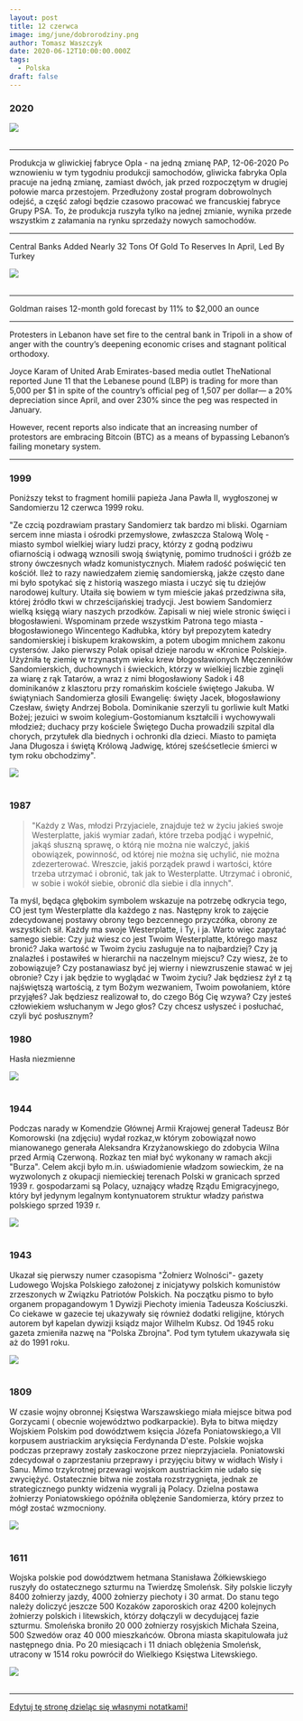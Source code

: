 ```yaml
---
layout: post
title: 12 czerwca
image: img/june/dobrorodziny.png
author: Tomasz Waszczyk
date: 2020-06-12T10:00:00.000Z
tags:
  - Polska
draft: false
---
```


### 2020

<img src="./img/june/teatr.jpeg"><br><br>

---

Produkcja w gliwickiej fabryce Opla - na jedną zmianę
PAP, 12-06-2020
Po wznowieniu w tym tygodniu produkcji samochodów, gliwicka fabryka Opla pracuje na jedną zmianę, zamiast dwóch, jak przed rozpoczętym w drugiej połowie marca przestojem. Przedłużony został program dobrowolnych odejść, a część załogi będzie czasowo pracować we francuskiej fabryce Grupy PSA.
To, że produkcja ruszyła tylko na jednej zmianie, wynika przede wszystkim z załamania na rynku sprzedaży nowych samochodów.

---

Central Banks Added Nearly 32 Tons Of Gold To Reserves In April, Led By Turkey

<img src="./img/june/gold.jpeg"><br><br>

---

Goldman raises 12-month gold forecast by 11% to $2,000 an ounce

---

Protesters in Lebanon have set fire to the central bank in Tripoli in a show of anger with the country’s deepening economic crises and stagnant political orthodoxy.

Joyce Karam of United Arab Emirates-based media outlet TheNational reported June 11 that the Lebanese pound (LBP) is trading for more than 5,000 per $1 in spite of the country’s official peg of 1,507 per dollar— a 20% depreciation since April, and over 230% since the peg was respected in January.

However, recent reports also indicate that an increasing number of protestors are embracing Bitcoin (BTC) as a means of bypassing Lebanon’s failing monetary system.

---

### 1999

Poniższy tekst to fragment homilii papieża Jana Pawła II, wygłoszonej w Sandomierzu 12 czerwca 1999 roku.

"Ze czcią pozdrawiam prastary Sandomierz tak bardzo mi bliski. Ogarniam sercem inne miasta i ośrodki przemysłowe, zwłaszcza Stalową Wolę - miasto symbol wielkiej wiary ludzi pracy, którzy z godną podziwu ofiarnością i odwagą wznosili swoją świątynię, pomimo trudności i gróźb ze strony ówczesnych władz komunistycznych. Miałem radość poświęcić ten kościół. Ileż to razy nawiedzałem ziemię sandomierską, jakże często dane mi było spotykać się z historią waszego miasta i uczyć się tu dziejów narodowej kultury. Utaiła się bowiem w tym mieście jakaś przedziwna siła, której źródło tkwi w chrześcijańskiej tradycji. Jest bowiem Sandomierz wielką księgą wiary naszych przodków. Zapisali w niej wiele stronic święci i błogosławieni. Wspominam przede wszystkim Patrona tego miasta - błogosławionego Wincentego Kadłubka, który był prepozytem katedry sandomierskiej i biskupem krakowskim, a potem ubogim mnichem zakonu cystersów. Jako pierwszy Polak opisał dzieje narodu w «Kronice Polskiej». Użyźniła tę ziemię w trzynastym wieku krew błogosławionych Męczenników Sandomierskich, duchownych i świeckich, którzy w wielkiej liczbie zginęli za wiarę z rąk Tatarów, a wraz z nimi błogosławiony Sadok i 48 dominikanów z klasztoru przy romańskim kościele świętego Jakuba. W świątyniach Sandomierza głosili Ewangelię: święty Jacek, błogosławiony Czesław, święty Andrzej Bobola. Dominikanie szerzyli tu gorliwie kult Matki Bożej; jezuici w swoim kolegium-Gostomianum kształcili i wychowywali młodzież; duchacy przy kościele Świętego Ducha prowadzili szpital dla chorych, przytułek dla biednych i ochronki dla dzieci. Miasto to pamięta Jana Długosza i świętą Królową Jadwigę, której sześćsetlecie śmierci w tym roku obchodzimy".

<img src="./img/june/jp22.jpg"><br><br>

### 1987

> "Każdy z Was, młodzi Przyjaciele, znajduje też w życiu jakieś swoje Westerplatte, jakiś wymiar zadań, które trzeba podjąć i wypełnić, jakąś słuszną sprawę, o którą nie można nie walczyć, jakiś obowiązek, powinność, od której nie można się uchylić, nie można zdezerterować. Wreszcie, jakiś porządek prawd i wartości, które trzeba utrzymać i obronić, tak jak to Westerplatte. Utrzymać i obronić, w sobie i wokół siebie, obronić dla siebie i dla innych".

Ta myśl, będąca głębokim symbolem wskazuje na potrzebę odkrycia tego, CO jest tym Westerplatte dla każdego z nas. Następny krok to zajęcie zdecydowanej postawy obrony tego bezcennego przyczółka, obrony ze wszystkich sił.
Każdy ma swoje Westerplatte, i Ty, i ja. Warto więc zapytać samego siebie: Czy już wiesz co jest Twoim Westerplatte, którego masz bronić? Jaka wartość w Twoim życiu zasługuje na to najbardziej? Czy ją znalazłeś i postawiłeś w hierarchii na naczelnym miejscu? Czy wiesz, że to zobowiązuje? Czy postanawiasz być jej wierny i niewzruszenie stawać w jej obronie? Czy i jak będzie to wyglądać w Twoim życiu? Jak będziesz żył z tą najświętszą wartością, z tym Bożym wezwaniem, Twoim powołaniem, które przyjąłeś? Jak będziesz realizował to, do czego Bóg Cię wzywa? Czy jesteś człowiekiem wsłuchanym w Jego głos? Czy chcesz usłyszeć i posłuchać, czyli być posłusznym?

### 1980

Hasła niezmienne

<img src="./img/june/dobrorodziny.png"><br><br>

### 1944

Podczas narady w Komendzie Głównej Armii Krajowej generał Tadeusz Bór Komorowski (na zdjęciu) wydał rozkaz,w którym zobowiązał nowo mianowanego generała Aleksandra Krzyżanowskiego do zdobycia Wilna przed Armią Czerwoną.
Rozkaz ten miał być wykonany w ramach akcji "Burza".
Celem akcji było m.in. uświadomienie
władzom sowieckim, że na wyzwolonych z okupacji niemieckiej terenach Polski w
granicach sprzed 1939 r. gospodarzami
są Polacy, uznający władzę Rządu
Emigracyjnego, który był jedynym
legalnym kontynuatorem struktur władzy
państwa polskiego sprzed 1939 r.

<img src="./img/june/borkomorowski.jpg"><br><br>

### 1943

Ukazał się pierwszy numer czasopisma "Żołnierz Wolności"- gazety Ludowego Wojska Polskiego założonej z inicjatywy polskich komunistów zrzeszonych w Związku Patriotów Polskich. Na początku pismo to było organem propagandowym 1 Dywizji Piechoty imienia Tadeusza Kościuszki. Co ciekawe w gazecie tej ukazywały się również dodatki religijne, których autorem był kapelan dywizji ksiądz major Wilhelm Kubsz.
Od 1945 roku gazeta zmieniła nazwę na "Polska Zbrojna". Pod tym tytułem ukazywała się aż do 1991 roku.

<img src="./img/june/zolnierzwolnosci.jpg"><br><br>

### 1809

W czasie wojny obronnej Księstwa Warszawskiego miała miejsce bitwa pod Gorzycami ( obecnie województwo podkarpackie).
Była to bitwa między Wojskiem Polskim pod dowództwem księcia Józefa Poniatowskiego,a VII korpusem austriackim aryksięcia Ferdynanda D'este.
Polskie wojska podczas przeprawy zostały zaskoczone przez nieprzyjaciela. Poniatowski zdecydował o zaprzestaniu przeprawy i przyjęciu bitwy w widłach Wisły i Sanu. Mimo trzykrotnej przewagi wojskom austriackim nie udało się zwyciężyć. Ostatecznie bitwa nie
została rozstrzygnięta, jednak ze
strategicznego punkty widzenia wygrali ją Polacy. Dzielna postawa żołnierzy
Poniatowskiego opóźniła oblężenie
Sandomierza, który przez to mógł zostać
wzmocniony.

<img src="./img/june/gorzyce.jpg"><br><br>

### 1611

Wojska polskie pod dowództwem hetmana Stanisława Żółkiewskiego ruszyły do ostatecznego szturmu na Twierdzę Smoleńsk.
Siły polskie liczyły 8400 żołnierzy jazdy, 4000 żołnierzy piechoty i 30 armat. Do stanu tego należy doliczyć jeszcze 500 Kozaków zaporoskich oraz 4200 kolejnych żołnierzy polskich i litewskich, którzy dołączyli w decydującej fazie szturmu. Smoleńska broniło 20 000 żołnierzy rosyjskich Michała Szeina, 500 Szwedów oraz 40 000 mieszkańców.
Obrona miasta skapitulowała już następnego dnia.
Po 20 miesiącach i 11 dniach oblężenia Smoleńsk, utracony w 1514 roku powrócił do Wielkiego Księstwa Litewskiego.

<img src="./img/june/zolkiewski.jpg"><br><br>

---

<a href="https://github.com/TomaszWaszczyk/historia.waszczyk.com/edit/master/src/content/june-12.md" target="_blank">Edytuj tę stronę dzieląc się własnymi notatkami!</a>
